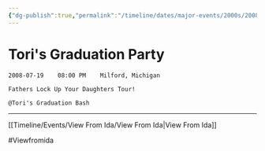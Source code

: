 ```yaml
---
{"dg-publish":true,"permalink":"/timeline/dates/major-events/2000s/2008-07-19-080000/","dgHomeLink":true,"dgPassFrontmatter":false}
---
```


# Tori's Graduation Party

	2008-07-19    08:00 PM    Milford, Michigan
	
	Fathers Lock Up Your Daughters Tour!
	
	@Tori's Graduation Bash

---

[[Timeline/Events/View From Ida/View From Ida|View From Ida]]

#Viewfromida 